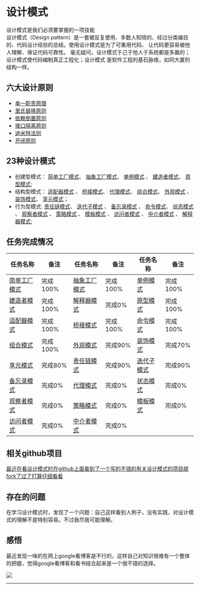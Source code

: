 # 设计模式

设计模式是我们必须要掌握的一项技能 <br>
设计模式（Design pattern）是一套被反复使用、多数人知晓的、经过分类编目的、代码设计经验的总结。使用设计模式是为了可重用代码、
让代码更容易被他人理解、保证代码可靠性。 毫无疑问，设计模式于己于他人于系统都是多赢的；设计模式使代码编制真正工程化；设计模式
是软件工程的基石脉络，如同大厦的结构一样。


## 六大设计原则

* [单一职责原理](https://github.com/lzh984294471/designPattern/tree/master/principle#1单一职责原理-)  <br>
* [里氏替换原则](https://github.com/lzh984294471/designPattern/tree/master/principle#2里氏替换原则) <br>
* [依赖倒置原则](https://github.com/lzh984294471/designPattern/tree/master/principle#3依赖倒置原则) <br>
* [接口隔离原则](https://github.com/lzh984294471/designPattern/tree/master/principle#4接口隔离原则) <br>
* [迪米特法则](https://github.com/lzh984294471/designPattern/tree/master/principle#5迪米特法则) <br>
* [开闭原则](https://github.com/lzh984294471/designPattern/tree/master/principle#6开闭原则) <br>

## 23种设计模式

* 创建型模式：
[简单工厂模式](https://github.com/lzh984294471/designPattern/tree/master/simpleFactory)、 
[抽象工厂模式](https://github.com/lzh984294471/designPattern/tree/master/abstractFactory)、 
[单例模式](https://github.com/lzh984294471/designPattern/tree/master/simgleton) 、
[建造者模式](https://github.com/lzh984294471/designPattern/tree/master/Builder)、 
[原型模式](https://github.com/lzh984294471/designPattern/tree/master/Prototype); <br>
* 结构型模式：
[适配器模式](https://github.com/lzh984294471/designPattern/tree/master/adapter) 、
[桥接模式](https://github.com/lzh984294471/designPattern/tree/master/bridge)、
[代理模式](https://github.com/lzh984294471/designPattern/tree/master/proxy)、
[组合模式](https://github.com/lzh984294471/designPattern/tree/master/composite)、
[外观模式](https://github.com/lzh984294471/designPattern/tree/master/facade) 、
[装饰模式](https://github.com/lzh984294471/designPattern/tree/master/decorate)、 
[享元模式](https://github.com/lzh984294471/designPattern/tree/master/flyweight)；<br> 
* 行为型模式:
[责任链模式](https://github.com/lzh984294471/designPattern/tree/master/handler)、 
[迭代子模式](https://github.com/lzh984294471/designPattern/tree/master/iterator) 、
[备忘录模式](https://github.com/lzh984294471/designPattern/tree/master/memento) 、
[命令模式](https://github.com/lzh984294471/designPattern/tree/master/command)、
[状态模式](https://github.com/lzh984294471/designPattern/tree/master/state) 、
[观察者模式](https://github.com/lzh984294471/designPattern/tree/master/observer) 、
[策略模式](https://github.com/lzh984294471/designPattern/tree/master/strategy) 、
[模板模式](https://github.com/lzh984294471/designPattern/tree/master/template) 、
[访问者模式](https://github.com/lzh984294471/designPattern/tree/master/visitor) 、
[中介者模式](https://github.com/lzh984294471/designPattern/tree/master/mediator) 、
[解释器模式](https://github.com/lzh984294471/designPattern/tree/master/interpreter);

## 任务完成情况
<table>
<thead>
<tr>
<th>任务名称</th><th>备注</th>
<th>任务名称</th><th>备注</th>
<th>任务名称</th><th>备注</th>
</tr>
</thead>
<tbody>
<tr>
<td>
<a href="https://github.com/lzh984294471/designPattern/tree/master/simpleFactory">简单工厂模式</a>
</td><td>完成100%</td>
<td>
<a href="https://github.com/lzh984294471/designPattern/tree/master/abstractFactory">抽象工厂模式</a>
</td><td>完成100%</td>
<td>
<a href="https://github.com/lzh984294471/designPattern/tree/master/simgleton">单例模式</a>
</td><td>完成100%</td>
</tr><tr>
<td>
<a href="https://github.com/lzh984294471/designPattern/tree/master/Builder">建造者模式</a>
</td><td>完成100%</td>
<td>
<a href="https://github.com/lzh984294471/designPattern/tree/master/interpreter">解释器模式</a>
</td><td>完成0%</td>
<td>
<a href="https://github.com/lzh984294471/designPattern/tree/master/Prototype">原型模式</a>
</td><td>完成100%</td>
</tr><tr>
<td>
<a href="https://github.com/lzh984294471/designPattern/tree/master/adapter">适配器模式</a>
</td><td>完成100%</td>
<td>
<a href="https://github.com/lzh984294471/designPattern/tree/master/bridge">桥接模式</a>
</td><td>完成100%</td>
<td>
<a href="https://github.com/lzh984294471/designPattern/tree/master/command">命令模式</a>
</td><td>完成100%</td>
</tr><tr>
<td>
<a href="https://github.com/lzh984294471/designPattern/tree/master/composite">组合模式</a>
</td><td>完成100%</td>
<td>
<a href="https://github.com/lzh984294471/designPattern/tree/master/facade">外观模式</a>
</td><td>完成90%</td>
<td>
<a href="https://github.com/lzh984294471/designPattern/tree/master/decorate">装饰模式</a>
</td><td>完成70%</td>
</tr><tr>
<td>
<a href="https://github.com/lzh984294471/designPattern/tree/master/flyweight">享元模式</a>
</td><td>完成80%</td>
<td>
<a href="https://github.com/lzh984294471/designPattern/tree/master/handler">责任链模式</a>
</td><td>完成90%</td>
<td>
<a href="https://github.com/lzh984294471/designPattern/tree/master/iterator">迭代子模式</a>
</td><td>完成90%</td>
</tr><tr>
<td>
<a href="https://github.com/lzh984294471/designPattern/tree/master/memento">备忘录模式</a>
</td><td>完成0%</td>
<td>
<a href="https://github.com/lzh984294471/designPattern/tree/master/proxy">代理模式</a>
</td><td>完成0%</td>
<td>
<a href="https://github.com/lzh984294471/designPattern/tree/master/state">状态模式</a>
</td><td>完成0%</td>
</tr><tr>
<td>
<a href="https://github.com/lzh984294471/designPattern/tree/master/observer">观察者模式</a>
</td><td>完成0%</td>
<td>
<a href="https://github.com/lzh984294471/designPattern/tree/master/strategy">策略模式</a>
</td><td>完成0%</td>
<td>
<a href="https://github.com/lzh984294471/designPattern/tree/master/template">模板模式</a>
</td><td>完成0%</td>
</tr><tr>
<td>
<a href="https://github.com/lzh984294471/designPattern/tree/master/visitor">访问者模式</a>
</td><td>完成0%</td>
<td>
<a href="https://github.com/lzh984294471/designPattern/tree/master/mediator">中介者模式</a>
</td><td>完成0%</td>
</tr>
</tbody>
</table>

## 相关github项目

[最近在看设计模式时在github上面看到了一个写的不错的有关设计模式的项目就fork了过了打算仔细看看](https://github.com/lzh-fork/DPModel)
## 存在的问题
在学习设计模式时，发现了一个问题：自己这样看别人例子，没有实践，对设计模式的理解不是特别容易。不过我尽我可能理解。

## 感悟

最近发现一味的在网上google看博客是不行的，这样自己对知识很难有一个整体的把握，觉得google看博客和看书结合起来是一个很不错的选择。

<img src="https://raw.githubusercontent.com/lzh984294471/designPattern/master/pics/head.jpg">

----
